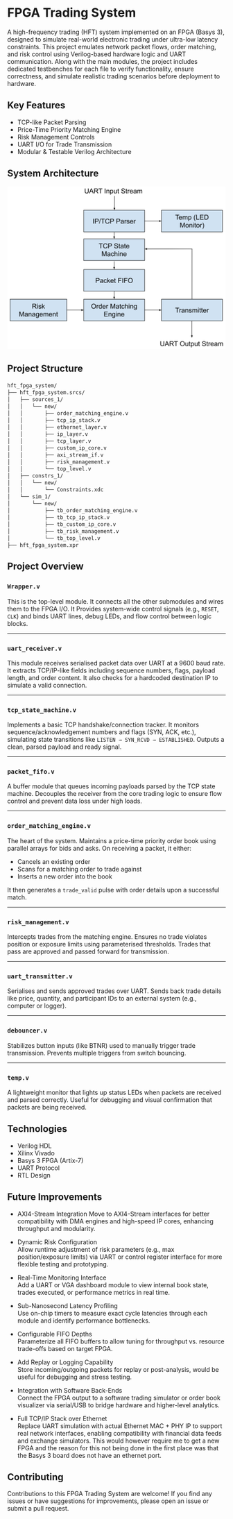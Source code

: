 # FPGA Trading System

A high-frequency trading (HFT) system implemented on an FPGA (Basys 3), designed to simulate real-world electronic trading under ultra-low latency constraints. This project emulates network packet flows, order matching, and risk control using Verilog-based hardware logic and UART communication. Along with the main modules, the project includes dedicated testbenches for each file to verify functionality, ensure correctness, and simulate realistic trading scenarios before deployment to hardware.


## Key Features

- TCP-like Packet Parsing
- Price-Time Priority Matching Engine
- Risk Management Controls
- UART I/O for Trade Transmission
- Modular & Testable Verilog Architecture

## System Architecture

<img src="./System_Architecture.png" alt="System Architecture" width="700"/>

## Project Structure

```text
hft_fpga_system/
├── hft_fpga_system.srcs/
│   ├── sources_1/
│   │   └── new/
│   │       ├── order_matching_engine.v
│   │       ├── tcp_ip_stack.v
│   │       ├── ethernet_layer.v
│   │       ├── ip_layer.v
│   │       ├── tcp_layer.v
│   │       ├── custom_ip_core.v
│   │       ├── axi_stream_if.v
│   │       ├── risk_management.v
│   │       └── top_level.v
│   ├── constrs_1/
│   │   └── new/
│   │       └── Constraints.xdc
│   └── sim_1/
│       └── new/
│           ├── tb_order_matching_engine.v
│           ├── tb_tcp_ip_stack.v
│           ├── tb_custom_ip_core.v
│           ├── tb_risk_management.v
│           └── tb_top_level.v
├── hft_fpga_system.xpr
```

## Project Overview

### `Wrapper.v`
This is the top-level module. It connects all the other submodules and wires them to the FPGA I/O. It Provides system-wide control signals (e.g., `RESET`, `CLK`) and binds UART lines, debug LEDs, and flow control between logic blocks.

---

### `uart_receiver.v`
This module receives serialised packet data over UART at a 9600 baud rate. It extracts TCP/IP-like fields including sequence numbers, flags, payload length, and order content. It also checks for a hardcoded destination IP to simulate a valid connection.

---

### `tcp_state_machine.v`
Implements a basic TCP handshake/connection tracker. It monitors sequence/acknowledgement numbers and flags (SYN, ACK, etc.), simulating state transitions like `LISTEN → SYN_RCVD → ESTABLISHED`. Outputs a clean, parsed payload and ready signal.

---

### `packet_fifo.v`
A buffer module that queues incoming payloads parsed by the TCP state machine. Decouples the receiver from the core trading logic to ensure flow control and prevent data loss under high loads.

---

### `order_matching_engine.v`
The heart of the system. Maintains a price-time priority order book using parallel arrays for bids and asks. On receiving a packet, it either:
- Cancels an existing order
- Scans for a matching order to trade against
- Inserts a new order into the book

It then generates a `trade_valid` pulse with order details upon a successful match.

---

### `risk_management.v`
Intercepts trades from the matching engine. Ensures no trade violates position or exposure limits using parameterised thresholds. Trades that pass are approved and passed forward for transmission.

---

### `uart_transmitter.v`
Serialises and sends approved trades over UART. Sends back trade details like price, quantity, and participant IDs to an external system (e.g., computer or logger).

---

### `debouncer.v`
Stabilizes button inputs (like BTNR) used to manually trigger trade transmission. Prevents multiple triggers from switch bouncing.

---

### `temp.v`
A lightweight monitor that lights up status LEDs when packets are received and parsed correctly. Useful for debugging and visual confirmation that packets are being received.

## Technologies

- Verilog HDL
- Xilinx Vivado
- Basys 3 FPGA (Artix-7)
- UART Protocol
- RTL Design

## Future Improvements

- AXI4-Stream Integration 
  Move to AXI4-Stream interfaces for better compatibility with DMA engines and high-speed IP cores, enhancing throughput and modularity.

- Dynamic Risk Configuration  
  Allow runtime adjustment of risk parameters (e.g., max position/exposure limits) via UART or control register interface for more flexible testing and prototyping.

- Real-Time Monitoring Interface  
  Add a UART or VGA dashboard module to view internal book state, trades executed, or performance metrics in real time.

- Sub-Nanosecond Latency Profiling  
  Use on-chip timers to measure exact cycle latencies through each module and identify performance bottlenecks.

- Configurable FIFO Depths  
  Parameterize all FIFO buffers to allow tuning for throughput vs. resource trade-offs based on target FPGA.

- Add Replay or Logging Capability  
  Store incoming/outgoing packets for replay or post-analysis, would be useful for debugging and stress testing.

- Integration with Software Back-Ends  
  Connect the FPGA output to a software trading simulator or order book visualizer via serial/USB to bridge hardware and higher-level analytics.

- Full TCP/IP Stack over Ethernet  
  Replace UART simulation with actual Ethernet MAC + PHY IP to support real network interfaces, enabling compatibility with financial data feeds and exchange simulators. This would however require me to get a new FPGA and the reason for this not being done in the first place was that the Basys 3 board does not have an ethernet port.

## Contributing

Contributions to this FPGA Trading System are welcome! If you find any issues or have suggestions for improvements, please open an issue or submit a pull request. 


